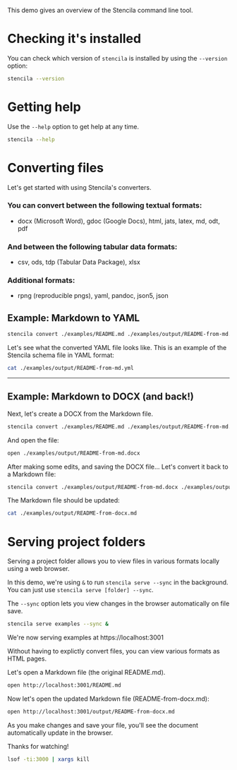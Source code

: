 This demo gives an overview of the Stencila command line tool.

# Checking it's installed

You can check which version of `stencila` is installed by using the `--version` option:

```bash
stencila --version
```

# Getting help

Use the `--help` option to get help at any time.

```bash pause=2
stencila --help
```

# Converting files

Let's get started with using Stencila's converters.

### You can convert between the following textual formats:

- docx (Microsoft Word), gdoc (Google Docs), html, jats, latex, md, odt, pdf

### And between the following tabular data formats:

- csv, ods, tdp (Tabular Data Package), xlsx

### Additional formats:

- rpng (reproducible pngs), yaml, pandoc, json5, json

## Example: Markdown to YAML

```bash pause=2
stencila convert ./examples/README.md ./examples/output/README-from-md.yml
```

Let's see what the converted YAML file looks like.
This is an example of the Stencila schema file in YAML format:

```bash pause=3
cat ./examples/output/README-from-md.yml
```

---

## Example: Markdown to DOCX (and back!)

Next, let's create a DOCX from the Markdown file.

```bash pause=2
stencila convert ./examples/README.md ./examples/output/README-from-md.docx
```

And open the file:

```bash pause=5
open ./examples/output/README-from-md.docx
```

After making some edits, and saving the DOCX file...
Let's convert it back to a Markdown file:

```bash pause=2
stencila convert ./examples/output/README-from-md.docx ./examples/output/README-from-docx.md
```

The Markdown file should be updated:

```bash pause=3
cat ./examples/output/README-from-docx.md
```

# Serving project folders

Serving a project folder allows you to view files in various formats
locally using a web browser.

In this demo, we're using `&` to run `stencila serve --sync` in the background.
You can just use `stencila serve [folder] --sync`.

The `--sync` option lets you view changes in the browser automatically
on file save.

```bash pause=5
stencila serve examples --sync &
```

We're now serving examples at https://localhost:3001

Without having to explictly convert files, you can view various formats
as HTML pages.

Let's open a Markdown file (the original README.md).

```bash pause=3
open http://localhost:3001/README.md
```

Now let's open the updated Markdown file (README-from-docx.md):

```bash pause=3
open http://localhost:3001/output/README-from-docx.md
```

As you make changes and save your file, you'll see the document
automatically update in the browser.

Thanks for watching!

```bash
lsof -ti:3000 | xargs kill
```

